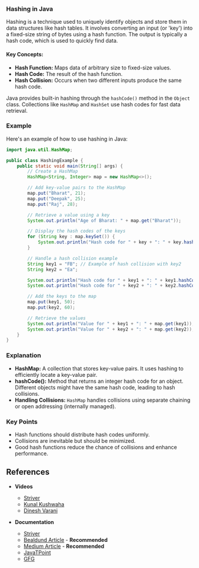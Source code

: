 ### Hashing in Java

Hashing is a technique used to uniquely identify objects and store them in data structures like hash tables. It involves converting an input (or 'key') into a fixed-size string of bytes using a hash function. The output is typically a hash code, which is used to quickly find data.

#### Key Concepts:

- **Hash Function:** Maps data of arbitrary size to fixed-size values.
- **Hash Code:** The result of the hash function.
- **Hash Collision:** Occurs when two different inputs produce the same hash code.

Java provides built-in hashing through the `hashCode()` method in the `Object` class. Collections like `HashMap` and `HashSet` use hash codes for fast data retrieval.

### Example

Here's an example of how to use hashing in Java:

```java
import java.util.HashMap;

public class HashingExample {
    public static void main(String[] args) {
        // Create a HashMap
        HashMap<String, Integer> map = new HashMap<>();

        // Add key-value pairs to the HashMap
        map.put("Bharat", 21);
        map.put("Deepak", 25);
        map.put("Raj", 28);

        // Retrieve a value using a key
        System.out.println("Age of Bharat: " + map.get("Bharat"));

        // Display the hash codes of the keys
        for (String key : map.keySet()) {
            System.out.println("Hash code for " + key + ": " + key.hashCode());
        }

        // Handle a hash collision example
        String key1 = "FB"; // Example of hash collision with key2
        String key2 = "Ea";

        System.out.println("Hash code for " + key1 + ": " + key1.hashCode());
        System.out.println("Hash code for " + key2 + ": " + key2.hashCode());

        // Add the keys to the map
        map.put(key1, 50);
        map.put(key2, 60);

        // Retrieve the values
        System.out.println("Value for " + key1 + ": " + map.get(key1));
        System.out.println("Value for " + key2 + ": " + map.get(key2));
    }
}
```

### Explanation

- **HashMap:** A collection that stores key-value pairs. It uses hashing to efficiently locate a key-value pair.
- **hashCode():** Method that returns an integer hash code for an object. Different objects might have the same hash code, leading to hash collisions.
- **Handling Collisions:** `HashMap` handles collisions using separate chaining or open addressing (internally managed).

### Key Points

- Hash functions should distribute hash codes uniformly.
- Collisions are inevitable but should be minimized.
- Good hash functions reduce the chance of collisions and enhance performance.


## References
- **Videos**
  - [Striver](https://www.youtube.com/watch?v=KEs5UyBJ39g)
  - [Kunal Kushwaha](https://www.youtube.com/watch?v=XLbvmMz8Fr8&t=3983s)
  - [Dinesh Varani](https://www.youtube.com/watch?v=44A_jk4_Rx8&list=PL6Zs6LgrJj3uyNihSkIq9QcNMylpR_9ba)
    
- **Documentation**
  - [Striver](https://takeuforward.org/hashing/hashing-maps-time-complexity-collisions-division-rule-of-hashing-strivers-a2z-dsa-course/)
  - [Bealdund Article](https://www.baeldung.com/sha-256-hashing-java) - **Recommended**
  - [Medium Article](https://medium.com/@alexthedev/hashing-in-java-f0436cd4284b) - **Recommended**
  - [JavaTPoint](https://www.javatpoint.com/hashing-algorithm-in-java)
  - [GFG](https://www.geeksforgeeks.org/hashing-in-java/)
